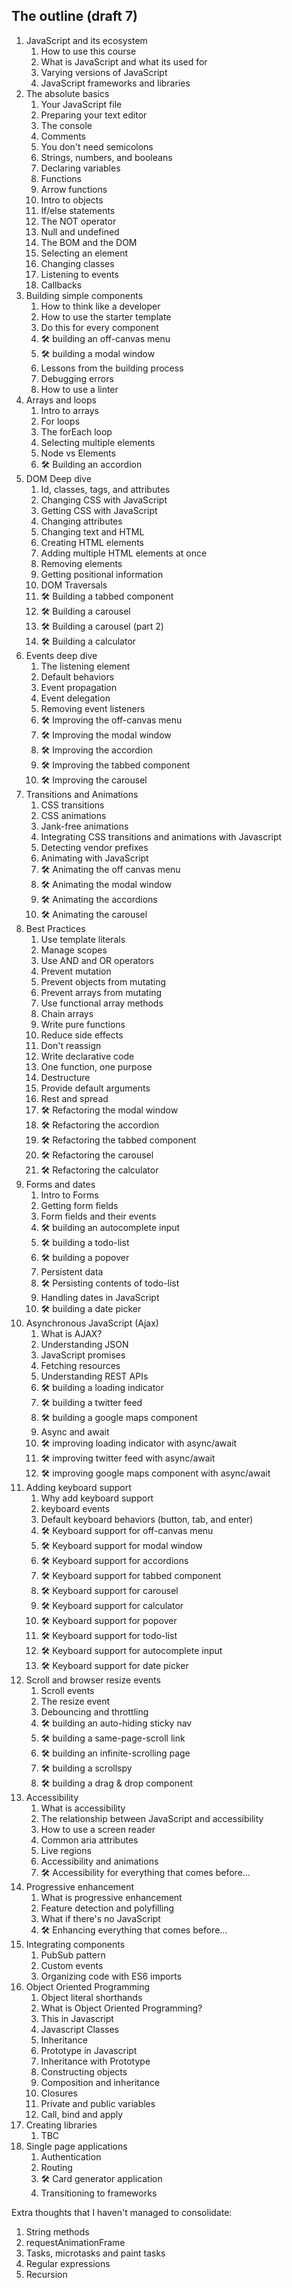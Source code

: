 ## The outline (draft 7)

1. JavaScript and its ecosystem
    1. How to use this course
    2. What is JavaScript and what its used for
    3. Varying versions of JavaScript
    4. JavaScript frameworks and libraries
2. The absolute basics
    1. Your JavaScript file
    2. Preparing your text editor
    3. The console
    4. Comments
    5. You don't need semicolons
    6. Strings, numbers, and booleans
    7. Declaring variables
    8. Functions
    9. Arrow functions
    10. Intro to objects
    11. If/else statements
    12. The NOT operator
    13. Null and undefined
    14. The BOM and the DOM
    15. Selecting an element
    16. Changing classes
    17. Listening to events
    18. Callbacks
3. Building simple components
    1. How to think like a developer
    2. How to use the starter template
    3. Do this for every component
    4. 🛠 building an off-canvas menu
    5. 🛠 building a modal window
    6. Lessons from the building process
    7. Debugging errors
    8. How to use a linter
4. Arrays and loops
    1. Intro to arrays
    2. For loops
    3. The forEach loop
    4. Selecting multiple elements
    5. Node vs Elements
    6. 🛠 Building an accordion
5. DOM Deep dive
    1. Id, classes, tags, and attributes
    2. Changing CSS with JavaScript
    3. Getting CSS with JavaScript
    4. Changing attributes
    5. Changing text and HTML
    6. Creating HTML elements
    7. Adding multiple HTML elements at once
    8. Removing elements
    9. Getting positional information
    10. DOM Traversals
    10. 🛠 Building a tabbed component
    12. 🛠 Building a carousel
    13. 🛠 Building a carousel (part 2)
    14. 🛠 Building a calculator
7. Events deep dive
    1. The listening element
    2. Default behaviors
    3. Event propagation
    4. Event delegation
    5. Removing event listeners
    6. 🛠 Improving the off-canvas menu
    7. 🛠 Improving the modal window
    8. 🛠 Improving the accordion
    9. 🛠 Improving the tabbed component
    10. 🛠 Improving the carousel
8. Transitions and Animations
    1. CSS transitions
    2. CSS animations
    3. Jank-free animations
    4. Integrating CSS transitions and animations with Javascript
    6. Detecting vendor prefixes
    7. Animating with JavaScript
    8. 🛠 Animating the off canvas menu
    9. 🛠 Animating the modal window
    10. 🛠 Animating the accordions
    11. 🛠 Animating the carousel
8. Best Practices
    1. Use template literals
    2. Manage scopes
    3. Use AND and OR operators
    4. Prevent mutation
    5. Prevent objects from mutating
    6. Prevent arrays from mutating
    7. Use functional array methods
    8. Chain arrays
    9. Write pure functions
    10. Reduce side effects
    11. Don't reassign
    12. Write declarative code
    13. One function, one purpose
    14. Destructure
    15. Provide default arguments
    16. Rest and spread
    17. 🛠 Refactoring the modal window
    18. 🛠 Refactoring the accordion
    19. 🛠 Refactoring the tabbed component
    20. 🛠 Refactoring the carousel
    21. 🛠 Refactoring the calculator
9. Forms and dates
    1. Intro to Forms
    2. Getting form fields
    3. Form fields and their events
    4. 🛠 building an autocomplete input
    5. 🛠 building a todo-list
    6. 🛠 building a popover
    7. Persistent data
    8. 🛠 Persisting contents of todo-list
    9. Handling dates in JavaScript
    10. 🛠 building a date picker
10. Asynchronous JavaScript (Ajax)
    1. What is AJAX?
    2. Understanding JSON
    3. JavaScript promises
    4. Fetching resources
    5. Understanding REST APIs
    6. 🛠 building a loading indicator
    6. 🛠 building a twitter feed
    7. 🛠 building a google maps component
    5. Async and await
    6. 🛠 improving loading indicator with async/await
    6. 🛠 improving twitter feed with async/await
    6. 🛠 improving google maps component with async/await
11. Adding keyboard support
    1. Why add keyboard support
    2. keyboard events
    3. Default keyboard behaviors (button, tab, and enter)
    3. 🛠 Keyboard support for off-canvas menu
    4. 🛠 Keyboard support for modal window
    5. 🛠 Keyboard support for accordions
    6. 🛠 Keyboard support for tabbed component
    7. 🛠 Keyboard support for carousel
    8. 🛠 Keyboard support for calculator
    9. 🛠 Keyboard support for popover
    10. 🛠 Keyboard support for todo-list
    11. 🛠 Keyboard support for autocomplete input
    12. 🛠 Keyboard support for date picker
12. Scroll and browser resize events
    1. Scroll events
    2. The resize event
    3. Debouncing and throttling
    4. 🛠 building an auto-hiding sticky nav
    5. 🛠 building a same-page-scroll link
    6. 🛠 building an infinite-scrolling page
    7. 🛠 building a scrollspy
    8. 🛠 building a drag & drop component
13. Accessibility
    1. What is accessibility
    2. The relationship between JavaScript and accessibility
    3. How to use a screen reader
    4. Common aria attributes
    5. Live regions
    6. Accessibility and animations
    7. 🛠 Accessibility for everything that comes before...
14. Progressive enhancement
    1. What is progressive enhancement
    2. Feature detection and polyfilling
    3. What if there's no JavaScript
    4. 🛠 Enhancing everything that comes before...
15. Integrating components
    1. PubSub pattern
    2. Custom events
    3. Organizing code with ES6 imports
16. Object Oriented Programming
    1. Object literal shorthands
    2. What is Object Oriented Programming?
    3. This in Javascript
    4. Javascript Classes
    5. Inheritance
    6. Prototype in Javascript
    7. Inheritance with Prototype
    8. Constructing objects
    9. Composition and inheritance
    10. Closures
    11. Private and public variables
    12. Call, bind and apply
17. Creating libraries
    1. TBC
18. Single page applications
    1. Authentication
    2. Routing
    3. 🛠 Card generator application
    4. Transitioning to frameworks

Extra thoughts that I haven't managed to consolidate:

1. String methods
2. requestAnimationFrame
3. Tasks, microtasks and paint tasks
4. Regular expressions
5. Recursion